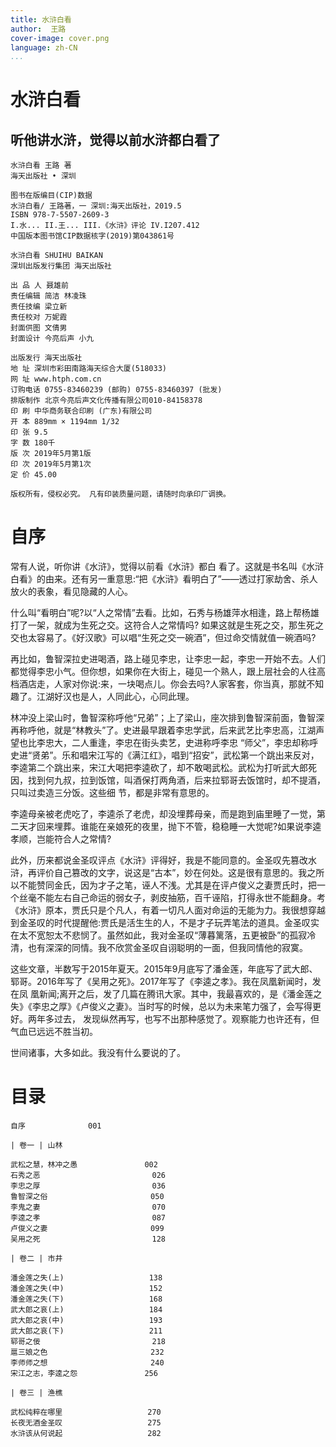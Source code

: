 ```yaml
---
title: 水浒白看
author:  王路
cover-image: cover.png
language: zh-CN
...
```


# 水浒白看

## 听他讲水浒，觉得以前水浒都白看了

```
水浒白看 王路 著
海天出版社 • 深圳

图书在版编目(CIP)数据
水浒白看/ 王路著，一 深圳:海天出版社，2019.5
ISBN 978-7-5507-2609-3
I.水... II.王... III.《水浒》评论 IV.I207.412
中国版本图书馆CIP数据核字(2019)第043861号

水浒白看 SHUIHU BAIKAN
深圳出版发行集团 海天出版社

出 品 人 聂雄前
责任编辑 简洁 林凌珠
责任技编 梁立新
责任校对 万妮霞
封面供图 文倩男
封面设计 今亮后声 小九

出版发行 海天出版社
地 址 深圳市彩田南路海天综合大厦(518033)
网 址 www.htph.com.cn
订购电话 0755-83460239 (邮购) 0755-83460397 (批发)
排版制作 北京今亮后声文化传播有限公司010-84158378
印 刷 中华商务联合印刷 (广东)有限公司
开 本 889mm × 1194mm 1/32
印 张 9.5
字 数 180千
版 次 2019年5月第1版
印 次 2019年5月第1次
定 价 45.00

版权所有，侵权必究。 凡有印装质量问题，请随时向承印厂调换。
```


# 自序

常有人说，听你讲《水浒》，觉得以前看《水浒》都白
看了。这就是书名叫《水浒白看》的由来。还有另一重意思:“把《水浒》看明白了”——透过打家劫舍、杀人放火的表象，看见隐藏的人心。

什么叫“看明白”呢?以“人之常情”去看。比如，石秀与杨雄萍水相逢，路上帮杨雄打了一架，就成为生死之交。这符合人之常情吗? 如果这就是生死之交，那生死之交也太容易了。《好汉歌》可以唱“生死之交一碗酒”，但过命交情就值一碗酒吗?

再比如，鲁智深拉史进喝酒，路上碰见李忠，让李忠一起，李忠一开始不去。人们都觉得李忠小气。但你想，如果你在大街上，碰见一个熟人，跟上层社会的人往高档酒店走，人家对你说:来，一块喝点儿。你会去吗?人家客套，你当真，那就不知趣了。江湖好汉也是人，人同此心，心同此理。

林冲没上梁山时，鲁智深称呼他“兄弟”；上了梁山，座次排到鲁智深前面，鲁智深再称呼他，就是“林教头”了。史进最早跟着李忠学武，后来武艺比李忠高，江湖声望也比李忠大，二人重逢，李忠在街头卖艺，史进称呼李忠
“师父”，李忠却称呼史进“贤弟”。乐和唱宋江写的《满江红》，唱到“招安”，武松第一个跳出来反对，李逵第二个跳出来，宋江大喝把李逵砍了，却不敢喝武松。武松为打听武大郎死因，找到何九叔，拉到饭馆，叫酒保打两角酒，后来拉郓哥去饭馆时，却不提酒，只叫过卖造三分饭。这些细
节，都是非常有意思的。

李逵母亲被老虎吃了，李逵杀了老虎，却没埋葬母亲，而是跑到庙里睡了一觉，第二天才回来埋葬。谁能在亲娘死的夜里，抛下不管，稳稳睡一大觉呢?如果说李逵孝顺，岂能符合人之常情?

此外，历来都说金圣叹评点《水浒》评得好，我是不能同意的。金圣叹先篡改水浒，再评价自己篡改的文字，说这是“古本”，妙在何处。这是很有意思的。我之所以不能赞同金氏，因为才子之笔，诬人不浅。尤其是在评卢俊义之妻贾氏时，把一个丝毫不能左右自己命运的弱女子，剥皮抽筋，百千诬陷，打得永世不能翻身。考《水浒》原本，贾氏只是个凡人，有着一切凡人面对命运的无能为力。我很想穿越到金圣叹的时代提醒他:贾氏是活生生的人，不是才子玩弄笔法的道具。金圣叹实在太不宽恕太不悲悯了。虽然如此，我对金圣叹“薄暮篱落，五更被卧”的孤寂冷清，也有深深的同情。我不欣赏金圣叹自诩聪明的一面，但我同情他的寂寞。

这些文章，半数写于2015年夏天。2015年9月底写了潘金莲，年底写了武大郎、郓哥。2016年写了《吴用之死》。2017年写了《李逵之孝》。我在凤凰新闻时，发在凤
凰新闻;离开之后，发了几篇在腾讯大家。其中，我最喜欢的，是《潘金莲之失》《李忠之厚》《卢俊义之妻》。当时写的时候，总以为未来笔力强了，会写得更好。两年多过去，
发现纵然再写，也写不出那种感觉了。观察能力也许还有，但气血已远远不胜当初。

世间诸事，大多如此。我没有什么要说的了。


# 目录

```
自序              001

| 卷一 | 山林

武松之慧，林冲之愚               002
石秀之恶                         026
李忠之厚                         036
鲁智深之俗                       050
李鬼之妻                         070
李逵之孝                         087
卢俊义之妻                       099
吴用之死                         128

| 卷二 | 市井

潘金莲之失(上)                   138
潘金莲之失(中)                   152
潘金莲之失(下)                   168
武大郎之哀(上)                   184
武大郎之哀(中)                   193
武大郎之哀(下)                   211
郓哥之佞                         218
扈三娘之色                       232
李师师之想                       240
宋江之志，李逵之怨               256

| 卷三 | 渔樵

武松纯粹在哪里                   270
长夜无酒金圣叹                   275
水浒该从何说起                   282
```

